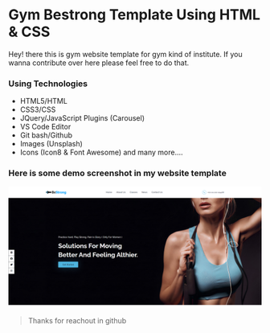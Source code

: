 # Gym Bestrong Template Using HTML & CSS

Hey! there this is gym website template for gym kind of institute. If you wanna contribute over here please feel free to do that.

### Using Technologies 
- HTML5/HTML
- CSS3/CSS
- JQuery/JavaScript Plugins (Carousel)
- VS Code Editor
- Git bash/Github
- Images (Unsplash)
- Icons  (Icon8 & Font Awesome)
and many more....

### Here is some demo screenshot in my website template
![screeshot](screenshot.png)

> Thanks for reachout in github

